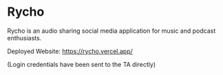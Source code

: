 # Rycho
Rycho is an audio sharing social media application for music and podcast enthusiasts. 


Deployed Website: https://rycho.vercel.app/

(Login credentials have been sent to the TA directly)
